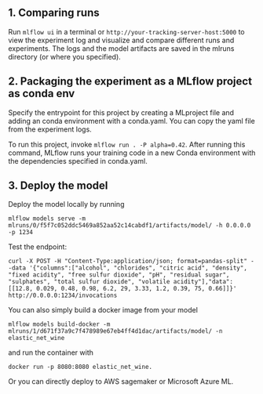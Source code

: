## 1. Comparing runs
Run `mlflow ui` in a terminal or `http://your-tracking-server-host:5000` to view the experiment log and visualize and compare different runs and experiments. The logs and the model artifacts are saved in the mlruns directory (or where you specified).

## 2. Packaging the experiment as a MLflow project as conda env
Specify the entrypoint for this project by creating a MLproject file and adding an conda environment with a conda.yaml. You can copy the yaml file from the experiment logs.

To run this project, invoke `mlflow run . -P alpha=0.42`. After running this command, MLflow runs your training code in a new Conda environment with the dependencies specified in conda.yaml.

## 3. Deploy the model
Deploy the model locally by running

`mlflow models serve -m mlruns/0/f5f7c052ddc5469a852aa52c14cabdf1/artifacts/model/ -h 0.0.0.0 -p 1234`

Test the endpoint:

`curl -X POST -H "Content-Type:application/json; format=pandas-split" --data '{"columns":["alcohol", "chlorides", "citric acid", "density", "fixed acidity", "free sulfur dioxide", "pH", "residual sugar", "sulphates", "total sulfur dioxide", "volatile acidity"],"data":[[12.8, 0.029, 0.48, 0.98, 6.2, 29, 3.33, 1.2, 0.39, 75, 0.66]]}' http://0.0.0.0:1234/invocations`

You can also simply build a docker image from your model

`mlflow models build-docker -m mlruns/1/d671f37a9c7f478989e67eb4ff4d1dac/artifacts/model/ -n elastic_net_wine`

and run the container with

`docker run -p 8080:8080 elastic_net_wine.`

Or you can directly deploy to AWS sagemaker or Microsoft Azure ML.
